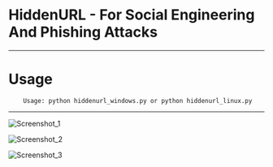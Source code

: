 # HiddenURL - For Social Engineering And Phishing Attacks
***********************************************************************
# Usage
        Usage: python hiddenurl_windows.py or python hiddenurl_linux.py
***********************************************************************     
![Screenshot_1](https://user-images.githubusercontent.com/52522145/85061201-19e43200-b1af-11ea-9acc-a64d97603768.png)

![Screenshot_2](https://user-images.githubusercontent.com/52522145/85061249-2f595c00-b1af-11ea-8995-6d51d349364a.png)

![Screenshot_3](https://user-images.githubusercontent.com/52522145/85061292-4304c280-b1af-11ea-9092-8b61c6215173.png)
